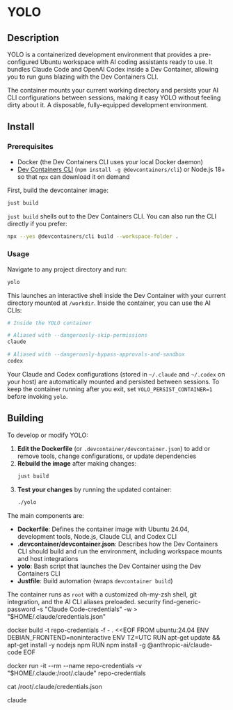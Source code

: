 # YOLO

## Description

YOLO is a containerized development environment that provides a pre-configured Ubuntu workspace with AI coding assistants ready to use. It bundles Claude Code and OpenAI Codex inside a Dev Container, allowing you to run guns blazing with the Dev Containers CLI.

The container mounts your current working directory and persists your AI CLI configurations between sessions, making it easy YOLO without feeling dirty about it. A disposable, fully-equipped development environment.

## Install

### Prerequisites

- Docker (the Dev Containers CLI uses your local Docker daemon)
- [Dev Containers CLI](https://github.com/devcontainers/cli) (`npm install -g @devcontainers/cli`) or Node.js 18+ so that `npx` can download it on demand

First, build the devcontainer image:

```bash
just build
```

`just build` shells out to the Dev Containers CLI. You can also run the CLI directly if you prefer:

```bash
npx --yes @devcontainers/cli build --workspace-folder .
```

### Usage

Navigate to any project directory and run:

```bash
yolo
```

This launches an interactive shell inside the Dev Container with your current directory mounted at `/workdir`. Inside the container, you can use the AI CLIs:

```bash
# Inside the YOLO container

# Aliased with --dangerously-skip-permissions
claude

# Aliased with --dangerously-bypass-approvals-and-sandbox
codex
```

Your Claude and Codex configurations (stored in `~/.claude` and `~/.codex` on your host) are automatically mounted and persisted between sessions. To keep the container running after you exit, set `YOLO_PERSIST_CONTAINER=1` before invoking `yolo`.

## Building

To develop or modify YOLO:

1. **Edit the Dockerfile** (or `.devcontainer/devcontainer.json`) to add or remove tools, change configurations, or update dependencies
2. **Rebuild the image** after making changes:
   ```bash
   just build
   ```
3. **Test your changes** by running the updated container:
   ```bash
   ./yolo
   ```

The main components are:
- **Dockerfile**: Defines the container image with Ubuntu 24.04, development tools, Node.js, Claude CLI, and Codex CLI
- **.devcontainer/devcontainer.json**: Describes how the Dev Containers CLI should build and run the environment, including workspace mounts and host integrations
- **yolo**: Bash script that launches the Dev Container using the Dev Containers CLI
- **Justfile**: Build automation (wraps `devcontainer build`)

The container runs as `root` with a customized oh-my-zsh shell, git integration, and the AI CLI aliases preloaded.
security find-generic-password -s "Claude Code-credentials" -w > "$HOME/.claude/credentials.json"

docker build -t repo-credentials -f - . <<EOF
FROM ubuntu:24.04
ENV DEBIAN_FRONTEND=noninteractive
ENV TZ=UTC
RUN apt-get update && apt-get install -y nodejs npm
RUN npm install -g @anthropic-ai/claude-code
EOF

docker run -it --rm --name repo-credentials -v "$HOME/.claude:/root/.claude" repo-credentials

cat /root/.claude/credentials.json

claude